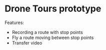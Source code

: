 # Drone Tours prototype

Features:
- Recording a route with stop points
- Fly a route moving between stop points
- Transfer video
